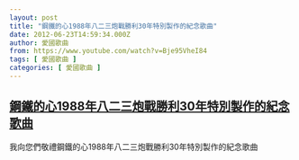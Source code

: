 ```yaml
---
layout: post
title: "鋼鐵的心1988年八二三炮戰勝利30年特別製作的紀念歌曲"
date: 2012-06-23T14:59:34.000Z
author: 愛國歌曲
from: https://www.youtube.com/watch?v=Bje95VheI84
tags: [ 愛國歌曲 ]
categories: [ 愛國歌曲 ]
---
```

<!--1340463574000-->
[鋼鐵的心1988年八二三炮戰勝利30年特別製作的紀念歌曲](https://www.youtube.com/watch?v=Bje95VheI84)
------

<div>
我向您們敬禮鋼鐵的心1988年八二三炮戰勝利30年特別製作的紀念歌曲
</div>
